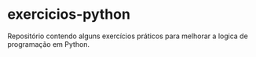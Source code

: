# exercicios-python
Repositório contendo alguns exercícios práticos para melhorar a logica de programação em Python.
